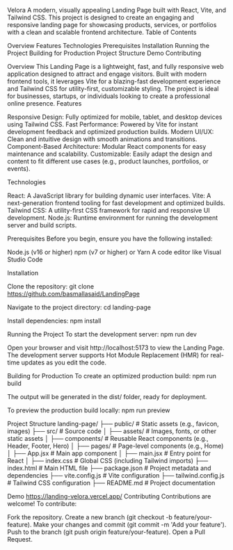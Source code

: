 Velora
A modern, visually appealing Landing Page built with React, Vite, and Tailwind CSS. This project is designed to create an engaging and responsive landing page for showcasing products, services, or portfolios with a clean and scalable frontend architecture.
Table of Contents

Overview
Features
Technologies
Prerequisites
Installation
Running the Project
Building for Production
Project Structure
Demo
Contributing

Overview
This Landing Page is a lightweight, fast, and fully responsive web application designed to attract and engage visitors. Built with modern frontend tools, it leverages Vite for a blazing-fast development experience and Tailwind CSS for utility-first, customizable styling. The project is ideal for businesses, startups, or individuals looking to create a professional online presence.
Features

Responsive Design: Fully optimized for mobile, tablet, and desktop devices using Tailwind CSS.
Fast Performance: Powered by Vite for instant development feedback and optimized production builds.
Modern UI/UX: Clean and intuitive design with smooth animations and transitions.
Component-Based Architecture: Modular React components for easy maintenance and scalability.
Customizable: Easily adapt the design and content to fit different use cases (e.g., product launches, portfolios, or events).

Technologies

React: A JavaScript library for building dynamic user interfaces.
Vite: A next-generation frontend tooling for fast development and optimized builds.
Tailwind CSS: A utility-first CSS framework for rapid and responsive UI development.
Node.js: Runtime environment for running the development server and build scripts.

Prerequisites
Before you begin, ensure you have the following installed:

Node.js (v16 or higher)
npm (v7 or higher) or Yarn
A code editor like Visual Studio Code

Installation

Clone the repository:
git clone https://github.com/basmallasaid/LandingPage


Navigate to the project directory:
cd landing-page


Install dependencies:
npm install



Running the Project
To start the development server:
npm run dev


Open your browser and visit http://localhost:5173 to view the Landing Page.
The development server supports Hot Module Replacement (HMR) for real-time updates as you edit the code.

Building for Production
To create an optimized production build:
npm run build


The output will be generated in the dist/ folder, ready for deployment.

To preview the production build locally:
npm run preview



Project Structure
landing-page/
├── public/                # Static assets (e.g., favicon, images)
├── src/                   # Source code
│   ├── assets/            # Images, fonts, or other static assets
│   ├── components/        # Reusable React components (e.g., Header, Footer, Hero)
│   ├── pages/             # Page-level components (e.g., Home)
│   ├── App.jsx            # Main app component
│   ├── main.jsx           # Entry point for React
│   ├── index.css          # Global CSS (including Tailwind imports)
├── index.html             # Main HTML file
├── package.json           # Project metadata and dependencies
├── vite.config.js         # Vite configuration
├── tailwind.config.js     # Tailwind CSS configuration
├── README.md              # Project documentation

Demo
https://landing-velora.vercel.app/
Contributing
Contributions are welcome! To contribute:

Fork the repository.
Create a new branch (git checkout -b feature/your-feature).
Make your changes and commit (git commit -m 'Add your feature').
Push to the branch (git push origin feature/your-feature).
Open a Pull Request.
